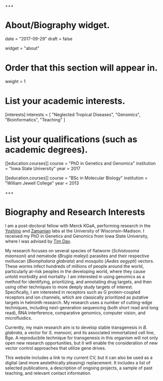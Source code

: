 +++
# About/Biography widget.

date = "2017-09-29"
draft = false

widget = "about"

# Order that this section will appear in.
weight = 1

# List your academic interests.
[interests]
  interests = [
    "Neglected Tropical Diseases",
    "Genomics",
    "Bioinformatics",
    "Teaching"
  ]

# List your qualifications (such as academic degrees).
[[education.courses]]
  course = "PhD in Genetics and Genomics"
  institution = "Iowa State University"
  year = 2017

[[education.courses]]
  course = "BSc in Molecular Biology"
  institution = "William Jewell College"
  year = 2013
 
+++

# Biography and Research Interests

I am a post-doctoral fellow with Merck KGaA, performing research in the [Yoshino](https://www.vetmed.wisc.edu/people/yoshinot/) and [Zamanian](http://www.zamanianlab.org/) labs at the University of Wisconsin-Madison. I received my PhD in Genetics and Genomics from Iowa State University, where I was advised by [Tim Day](https://vetmed.iastate.edu/users/day).

My research focuses on several species of flatworm (*Schistosoma maonsoni*) and nematode (*Brugia malayi*) parasites and their respective molluscan (*Biomphalaria glabrata*) and mosquito (*Aedes aegypti*) vectors. These worms infect hundreds of millions of people around the world, particularly at-risk peoples in the developing world, where they cause untold morbidity and mortality. I am interested in using genomics as a method for identifying, prioritizing, and annotating drug targets, and then using other techniques to more deeply study targets of interest. Specifically, I am interested in receptors such as G protein-coupled receptors and ion channels, which are classically prioritized as putative targets in helminth research. My research uses a number of cutting-edge techniques, including next-generation sequencing (both short read and long read), RNA interference, comparative genomics, computer vision, and microfluidics.

Currently, my main research aim is to develop stable transgenesis in *B. glabrata*, a vector for *S. mansoni*, and its associated immortalized cell line, Bge. A reproducbile technique for transgenesis in this organism will not only open new research opportunities, but it will enable the consideration of new vector control approaches that utilize gene drives.

This website includes a link to my current CV, but it can also be used as a digital (and more aestethically pleasing) replacement. It includes a list of selected publications, a description of ongoing projects, a sample of past teaching, and relevant contact information.